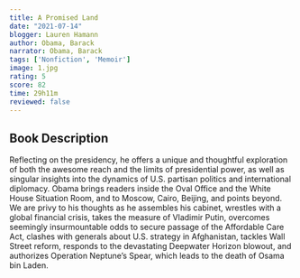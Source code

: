 ```yaml
---
title: A Promised Land
date: "2021-07-14"
blogger: Lauren Hamann
author: Obama, Barack
narrator: Obama, Barack
tags: ['Nonfiction', 'Memoir']
image: 1.jpg
rating: 5
score: 82
time: 29h11m
reviewed: false
---
```

## Book Description

Reflecting on the presidency, he offers a unique and thoughtful exploration of both the awesome reach and the limits of presidential power, as well as singular insights into the dynamics of U.S. partisan politics and international diplomacy. Obama brings readers inside the Oval Office and the White House Situation Room, and to Moscow, Cairo, Beijing, and points beyond. We are privy to his thoughts as he assembles his cabinet, wrestles with a global financial crisis, takes the measure of Vladimir Putin, overcomes seemingly insurmountable odds to secure passage of the Affordable Care Act, clashes with generals about U.S. strategy in Afghanistan, tackles Wall Street reform, responds to the devastating Deepwater Horizon blowout, and authorizes Operation Neptune’s Spear, which leads to the death of Osama bin Laden.